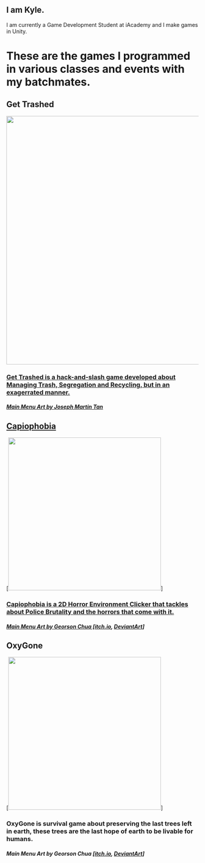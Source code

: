 ## I am Kyle.
I am currently a Game Development Student at iAcademy and I make games in Unity.

# These are the games I programmed in various classes and events with my batchmates.

## Get Trashed
<a href="https://drive.google.com/uc?export=view&id=1XpQpvtOXZy7moALUf4lxbLCJ7x08KS"><img src="https://drive.google.com/uc?export=view&id=1XpQpvtOXZy7moALUf4lxbLCJ7x08KS" style="width: 650px">
### Get Trashed is a hack-and-slash game developed about Managing Trash, Segregation and Recycling, but in an exagerrated manner.
##### Main Menu Art by Joseph Martin Tan

## Capiophobia
[<img src = "https://drive.google.com/file/d/1hVwufwTA60WV_pbfpubOUauGIf0ji8_-/view?usp=sharing" width=400>]
### Capiophobia is a 2D Horror Environment Clicker that tackles about Police Brutality and the horrors that come with it.
##### Main Menu Art by Georson Chua [[itch.io](https://zerogeorson.itch.io/), [DeviantArt](https://www.deviantart.com/zerogeorson)]

## OxyGone
[<img src = "https://drive.google.com/file/d/1LFw1AljNlJi60ygo9l2bV_BcW4LR543e/view?usp=sharing" width=400>]
### OxyGone is survival game about preserving the last trees left in earth, these trees are the last hope of earth to be livable for humans.
##### Main Menu Art by Georson Chua [[itch.io](https://zerogeorson.itch.io/), [DeviantArt](https://www.deviantart.com/zerogeorson)]
